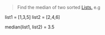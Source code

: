 > Find the median of two sorted [Lists.](https://developers.google.com/edu/python/lists "About python list")
 e.g 
 
 list1 = [1,3,5]
 list2 = [2,4,6]

 median(list1, list2) = 3.5
